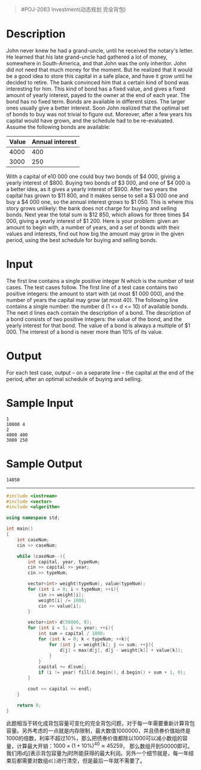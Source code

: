 > #POJ-2063 Investment(动态规划 完全背包)

# Description

John never knew he had a grand-uncle, until he received the notary's letter. He learned that his late grand-uncle had gathered a lot of money, somewhere in South-America, and that John was the only inheritor.
John did not need that much money for the moment. But he realized that it would be a good idea to store this capital in a safe place, and have it grow until he decided to retire. The bank convinced him that a certain kind of bond was interesting for him.
This kind of bond has a fixed value, and gives a fixed amount of yearly interest, payed to the owner at the end of each year. The bond has no fixed term. Bonds are available in different sizes. The larger ones usually give a better interest. Soon John realized that the optimal set of bonds to buy was not trivial to figure out. Moreover, after a few years his capital would have grown, and the schedule had to be re-evaluated.
Assume the following bonds are available:

| Value | Annual interest |
| ----- | --------------- |
| 4000  | 400             |
| 3000  | 250             |

With a capital of e10 000 one could buy two bonds of $4 000, giving a yearly interest of $800. Buying two bonds of $3 000, and one of $4 000 is a better idea, as it gives a yearly interest of $900. After two years the capital has grown to $11 800, and it makes sense to sell a $3 000 one and buy a $4 000 one, so the annual interest grows to \$1 050. This is where this story grows unlikely: the bank does not charge for buying and selling bonds. Next year the total sum is \$12 850, which allows for three times \$4 000, giving a yearly interest of \$1 200.
Here is your problem: given an amount to begin with, a number of years, and a set of bonds with their values and interests, find out how big the amount may grow in the given period, using the best schedule for buying and selling bonds.

# Input

The first line contains a single positive integer N which is the number of test cases. The test cases follow.
The first line of a test case contains two positive integers: the amount to start with (at most $1 000 000), and the number of years the capital may grow (at most 40).
The following line contains a single number: the number d (1 <= d <= 10) of available bonds.
The next d lines each contain the description of a bond. The description of a bond consists of two positive integers: the value of the bond, and the yearly interest for that bond. The value of a bond is always a multiple of $1 000. The interest of a bond is never more than 10% of its value.

# Output

For each test case, output – on a separate line – the capital at the end of the period, after an optimal schedule of buying and selling.

# Sample Input

```
1
10000 4
2
4000 400
3000 250
```

# Sample Output

```
14050
```

----

```c++
#include <iostream>
#include <vector>
#include <algorithm>

using namespace std;

int main()
{
    int caseNum;
    cin >> caseNum;

    while (caseNum--){
        int capital, year, typeNum;
        cin >> capital >> year;
        cin >> typeNum;

        vector<int> weight(typeNum), value(typeNum);
        for (int i = 0; i < typeNum; ++i){
            cin >> weight[i];
            weight[i] /= 1000;
            cin >> value[i];
        }

        vector<int> d(50000, 0);
        for (int i = 1; i <= year; ++i){
            int sum = capital / 1000;
            for (int k = 0; k < typeNum; ++k){
                for (int j = weight[k]; j <= sum; ++j){
                    d[j] = max(d[j], d[j - weight[k]] + value[k]);
                }
            }
            capital += d[sum];
            if (i != year) fill(d.begin(), d.begin() + sum + 1, 0);
        }

        cout << capital << endl;
    }

    return 0;
}
```

此题相当于转化成背包容量可变化的完全背包问题，对于每一年需要重新计算背包容量。另外考虑的一点就是内存限制，最大数值1000000，并且债券价值始终是1000的倍数，利率不超过10%，那么把债券价值都除以1000可以减小数组的容量，计算最大开销：$1000\times (1+10\%)^{40}\approx 45259$， 那么数组开到50000即可。我们用$d[j]$表示背包容量为j时所能获得的最大利润。另外一个细节就是，每一年结束后都需要对数组`d[]`进行清空，但是最后一年就不需要了。
